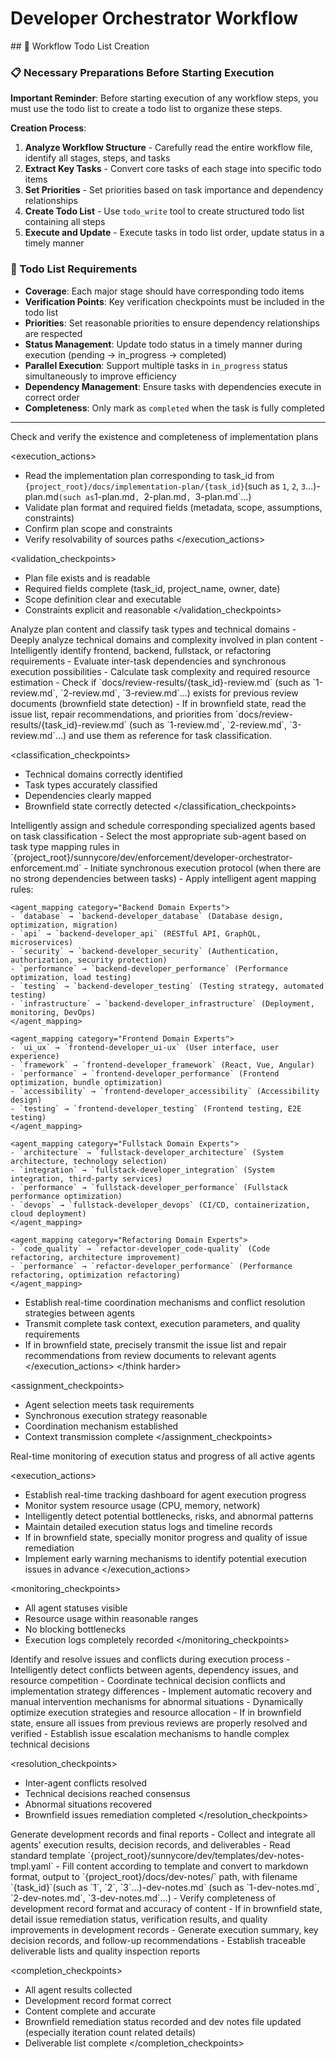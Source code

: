 # Developer Orchestrator Workflow

<enforcement>
## 🔄 Workflow Todo List Creation

### 📋 Necessary Preparations Before Starting Execution

**Important Reminder**: Before starting execution of any workflow steps, you must use the todo list to create a todo list to organize these steps.

**Creation Process**:
1. **Analyze Workflow Structure** - Carefully read the entire workflow file, identify all stages, steps, and tasks
2. **Extract Key Tasks** - Convert core tasks of each stage into specific todo items
3. **Set Priorities** - Set priorities based on task importance and dependency relationships
4. **Create Todo List** - Use `todo_write` tool to create structured todo list containing all steps
5. **Execute and Update** - Execute tasks in todo list order, update status in a timely manner

### 📝 Todo List Requirements
- **Coverage**: Each major stage should have corresponding todo items
- **Verification Points**: Key verification checkpoints must be included in the todo list
- **Priorities**: Set reasonable priorities to ensure dependency relationships are respected
- **Status Management**: Update todo status in a timely manner during execution (pending → in_progress → completed)
- **Parallel Execution**: Support multiple tasks in `in_progress` status simultaneously to improve efficiency
- **Dependency Management**: Ensure tasks with dependencies execute in correct order
- **Completeness**: Only mark as `completed` when the task is fully completed
</enforcement>

---

<stage name="Plan Verification Phase" number="1">
<description>Check and verify the existence and completeness of implementation plans</description>

<execution_actions>
- Read the implementation plan corresponding to task_id from `{project_root}/docs/implementation-plan/{task_id}`(such as `1`, `2`, `3`...)-plan.md` (such as `1-plan.md`, `2-plan.md`, `3-plan.md`...)
- Validate plan format and required fields (metadata, scope, assumptions, constraints)
- Confirm plan scope and constraints
- Verify resolvability of sources paths
</execution_actions>

<validation_checkpoints>
- Plan file exists and is readable
- Required fields complete (task_id, project_name, owner, date)
- Scope definition clear and executable
- Constraints explicit and reasonable
</validation_checkpoints>
</stage>

<stage name="Task Classification Phase" number="2">
<description>Analyze plan content and classify task types and technical domains</description>

<think harder>
<execution_actions>
- Deeply analyze technical domains and complexity involved in plan content
- Intelligently identify frontend, backend, fullstack, or refactoring requirements
- Evaluate inter-task dependencies and synchronous execution possibilities
- Calculate task complexity and required resource estimation
- Check if `docs/review-results/{task_id}-review.md` (such as `1-review.md`, `2-review.md`, `3-review.md`...) exists for previous review documents (brownfield state detection)
- If in brownfield state, read the issue list, repair recommendations, and priorities from `docs/review-results/{task_id}-review.md` (such as `1-review.md`, `2-review.md`, `3-review.md`...) and use them as reference for task classification.
</execution_actions>
</think harder>

<classification_checkpoints>
- Technical domains correctly identified
- Task types accurately classified
- Dependencies clearly mapped
- Brownfield state correctly detected
</classification_checkpoints>
</stage>

<stage name="Agent Assignment Phase" number="3">
<description>Intelligently assign and schedule corresponding specialized agents based on task classification</description>

<think harder>
<execution_actions>
- Select the most appropriate sub-agent based on task type mapping rules in `{project_root}/sunnycore/dev/enforcement/developer-orchestrator-enforcement.md`
- Initiate synchronous execution protocol (when there are no strong dependencies between tasks)
- Apply intelligent agent mapping rules:

    <agent_mapping category="Backend Domain Experts">
    - `database` → `backend-developer_database` (Database design, optimization, migration)
    - `api` → `backend-developer_api` (RESTful API, GraphQL, microservices)
    - `security` → `backend-developer_security` (Authentication, authorization, security protection)
    - `performance` → `backend-developer_performance` (Performance optimization, load testing)
    - `testing` → `backend-developer_testing` (Testing strategy, automated testing)
    - `infrastructure` → `backend-developer_infrastructure` (Deployment, monitoring, DevOps)
    </agent_mapping>

    <agent_mapping category="Frontend Domain Experts">
    - `ui_ux` → `frontend-developer_ui-ux` (User interface, user experience)
    - `framework` → `frontend-developer_framework` (React, Vue, Angular)
    - `performance` → `frontend-developer_performance` (Frontend optimization, bundle optimization)
    - `accessibility` → `frontend-developer_accessibility` (Accessibility design)
    - `testing` → `frontend-developer_testing` (Frontend testing, E2E testing)
    </agent_mapping>

    <agent_mapping category="Fullstack Domain Experts">
    - `architecture` → `fullstack-developer_architecture` (System architecture, technology selection)
    - `integration` → `fullstack-developer_integration` (System integration, third-party services)
    - `performance` → `fullstack-developer_performance` (Fullstack performance optimization)
    - `devops` → `fullstack-developer_devops` (CI/CD, containerization, cloud deployment)
    </agent_mapping>

    <agent_mapping category="Refactoring Domain Experts">
    - `code_quality` → `refactor-developer_code-quality` (Code refactoring, architecture improvement)
    - `performance` → `refactor-developer_performance` (Performance refactoring, optimization refactoring)
    </agent_mapping>

- Establish real-time coordination mechanisms and conflict resolution strategies between agents
- Transmit complete task context, execution parameters, and quality requirements
- If in brownfield state, precisely transmit the issue list and repair recommendations from review documents to relevant agents
</execution_actions>
</think harder>

<assignment_checkpoints>
- Agent selection meets task requirements
- Synchronous execution strategy reasonable
- Coordination mechanism established
- Context transmission complete
</assignment_checkpoints>
</stage>

<stage name="Progress Monitoring Phase" number="4">
<description>Real-time monitoring of execution status and progress of all active agents</description>

<execution_actions>
- Establish real-time tracking dashboard for agent execution progress
- Monitor system resource usage (CPU, memory, network)
- Intelligently detect potential bottlenecks, risks, and abnormal patterns
- Maintain detailed execution status logs and timeline records
- If in brownfield state, specially monitor progress and quality of issue remediation
- Implement early warning mechanisms to identify potential execution issues in advance
</execution_actions>

<monitoring_checkpoints>
- All agent statuses visible
- Resource usage within reasonable ranges
- No blocking bottlenecks
- Execution logs completely recorded
</monitoring_checkpoints>
</stage>

<stage name="Problem Resolution Phase" number="5">
<description>Identify and resolve issues and conflicts during execution process</description>

<think>
<execution_actions>
- Intelligently detect conflicts between agents, dependency issues, and resource competition
- Coordinate technical decision conflicts and implementation strategy differences
- Implement automatic recovery and manual intervention mechanisms for abnormal situations
- Dynamically optimize execution strategies and resource allocation
- If in brownfield state, ensure all issues from previous reviews are properly resolved and verified
- Establish issue escalation mechanisms to handle complex technical decisions
</execution_actions>
</think>

<resolution_checkpoints>
- Inter-agent conflicts resolved
- Technical decisions reached consensus
- Abnormal situations recovered
- Brownfield issues remediation completed
</resolution_checkpoints>
</stage>

<stage name="Completion Report Phase" number="6">
<description>Generate development records and final reports</description>

<think hard>
<execution_actions>
- Collect and integrate all agents' execution results, decision records, and deliverables
- Read standard template `{project_root}/sunnycore/dev/templates/dev-notes-tmpl.yaml`
- Fill content according to template and convert to markdown format, output to `{project_root}/docs/dev-notes/` path, with filename `{task_id}`(such as `1`, `2`, `3`...)-dev-notes.md` (such as `1-dev-notes.md`, `2-dev-notes.md`, `3-dev-notes.md`...)
- Verify completeness of development record format and accuracy of content
- If in brownfield state, detail issue remediation status, verification results, and quality improvements in development records
- Generate execution summary, key decision records, and follow-up recommendations
- Establish traceable deliverable lists and quality inspection reports
</execution_actions>
</think hard>

<completion_checkpoints>
- All agent results collected
- Development record format correct
- Content complete and accurate
- Brownfield remediation status recorded and dev notes file updated (especially iteration count related details)
- Deliverable list complete
</completion_checkpoints>
</stage>
